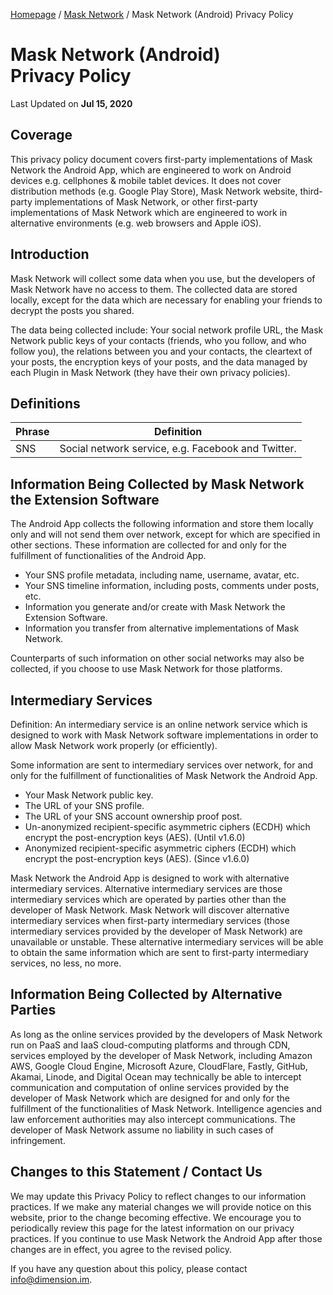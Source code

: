 [Homepage](../../) / [Mask Network](./) / Mask Network (Android) Privacy Policy

# Mask Network (Android)<br>Privacy Policy

Last Updated on **Jul 15, 2020**

## Coverage

This privacy policy document covers first-party implementations of Mask Network the Android App, which are engineered to work on Android devices e.g. cellphones & mobile tablet devices. It does not cover distribution methods (e.g. Google Play Store), Mask Network website, third-party implementations of Mask Network, or other first-party implementations of Mask Network which are engineered to work in alternative environments (e.g. web browsers and Apple iOS).

## Introduction

Mask Network will collect some data when you use, but the developers of Mask Network have no access to them. The collected data are stored locally, except for the data which are necessary for enabling your friends to decrypt the posts you shared.

The data being collected include: Your social network profile URL, the Mask Network public keys of your contacts (friends, who you follow, and who follow you), the relations between you and your contacts, the cleartext of your posts, the encryption keys of your posts, and the data managed by each Plugin in Mask Network (they have their own privacy policies).

## Definitions

| Phrase | Definition                                         |
| ------ | -------------------------------------------------- |
| SNS    | Social network service, e.g. Facebook and Twitter. |

## Information Being Collected by Mask Network the Extension Software

The Android App collects the following information and store them locally only and will not send them over network, except for which are specified in other sections. These information are collected for and only for the fulfillment of functionalities of the Android App.

- Your SNS profile metadata, including name, username, avatar, etc.
- Your SNS timeline information, including posts, comments under posts, etc.
- Information you generate and/or create with Mask Network the Extension Software.
- Information you transfer from alternative implementations of Mask Network.

Counterparts of such information on other social networks may also be collected, if you choose to use Mask Network for those platforms.

## Intermediary Services

Definition: An intermediary service is an online network service which is designed to work with Mask Network software implementations in order to allow Mask Network work properly (or efficiently).

Some information are sent to intermediary services over network, for and only for the fulfillment of functionalities of Mask Network the Android App.

- Your Mask Network public key.
- The URL of your SNS profile.
- The URL of your SNS account ownership proof post.
- Un-anonymized recipient-specific asymmetric ciphers (ECDH) which encrypt the post-encryption keys (AES). (Until v1.6.0)
- Anonymized recipient-specific asymmetric ciphers (ECDH) which encrypt the post-encryption keys (AES). (Since v1.6.0)

Mask Network the Android App is designed to work with alternative intermediary services. Alternative intermediary services are those intermediary services which are operated by parties other than the developer of Mask Network. Mask Network will discover alternative intermediary services when first-party intermediary services (those intermediary services provided by the developer of Mask Network) are unavailable or unstable. These alternative intermediary services will be able to obtain the same information which are sent to first-party intermediary services, no less, no more.

## Information Being Collected by Alternative Parties

As long as the online services provided by the developers of Mask Network run on PaaS and IaaS cloud-computing platforms and through CDN, services employed by the developer of Mask Network, including Amazon AWS, Google Cloud Engine, Microsoft Azure, CloudFlare, Fastly, GitHub, Akamai, Linode, and Digital Ocean may technically be able to intercept communication and computation of online services provided by the developer of Mask Network which are designed for and only for the fulfillment of the functionalities of Mask Network. Intelligence agencies and law enforcement authorities may also intercept communications. The developer of Mask Network assume no liability in such cases of infringement.

## Changes to this Statement / Contact Us

We may update this Privacy Policy to reflect changes to our information practices. If we make any material changes we will provide notice on this website, prior to the change becoming effective. We encourage you to periodically review this page for the latest information on our privacy practices. If you continue to use Mask Network the Android App after those changes are in effect, you agree to the revised policy.

If you have any question about this policy, please contact [info@dimension.im](mailto:info@dimension.im).
